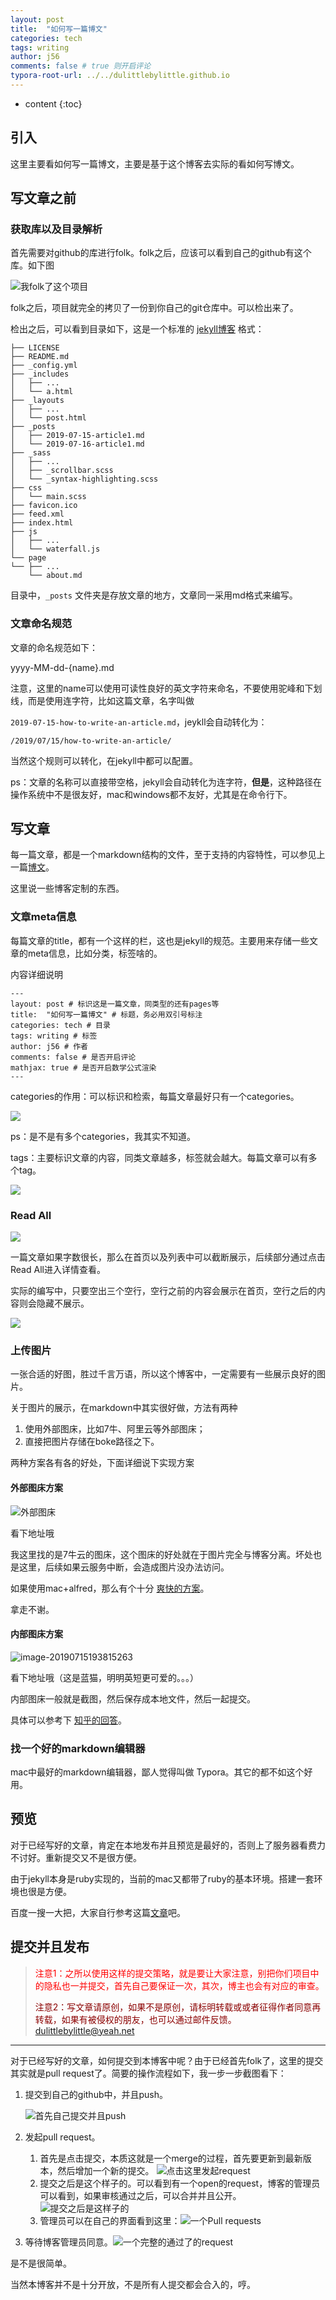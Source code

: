 ```yaml
---
layout: post
title:  "如何写一篇博文"
categories: tech
tags: writing
author: j56
comments: false # true 则开启评论
typora-root-url: ../../dulittlebylittle.github.io
---
```


* content
{:toc}

## 引入

这里主要看如何写一篇博文，主要是基于这个博客去实际的看如何写博文。







## 写文章之前

### 获取库以及目录解析

首先需要对github的库进行folk。folk之后，应该可以看到自己的github有这个库。如下图

![我folk了这个项目](http://img.skydrift.cn/1563182133.png?imageMogr2/thumbnail/!70p)

folk之后，项目就完全的拷贝了一份到你自己的git仓库中。可以检出来了。

检出之后，可以看到目录如下，这是一个标准的 [jekyll博客](http://www.jekyllrb.com) 格式：

```
├── LICENSE
├── README.md
├── _config.yml
├── _includes
│   ├── ...
│   └── a.html
├── _layouts
│   ├── ...
│   └── post.html
├── _posts
│   ├── 2019-07-15-article1.md
│   └── 2019-07-16-article1.md
├── _sass
│   ├── ...
│   ├── _scrollbar.scss
│   └── _syntax-highlighting.scss
├── css
│   └── main.scss
├── favicon.ico
├── feed.xml
├── index.html
├── js
│   ├── ...
│   └── waterfall.js
└── page
└── ├── ...
    └── about.md
```

目录中，`_posts` 文件夹是存放文章的地方，文章同一采用md格式来编写。

### 文章命名规范

文章的命名规范如下：

yyyy-MM-dd-{name}.md

注意，这里的name可以使用可读性良好的英文字符来命名，不要使用驼峰和下划线，而是使用连字符，比如这篇文章，名字叫做

`2019-07-15-how-to-write-an-article.md`，jeykll会自动转化为：

`/2019/07/15/how-to-write-an-article/`

当然这个规则可以转化，在jekyll中都可以配置。

ps：文章的名称可以直接带空格，jekyll会自动转化为连字符，**但是**，这种路径在操作系统中不是很友好，mac和windows都不友好，尤其是在命令行下。

## 写文章

每一篇文章，都是一个markdown结构的文件，至于支持的内容特性，可以参见上一篇[博文](https://dulittlebylittle.github.io/2019/07/15/when-i-birth/)。

这里说一些博客定制的东西。

### 文章meta信息

每篇文章的title，都有一个这样的栏，这也是jekyll的规范。主要用来存储一些文章的meta信息，比如分类，标签啥的。

内容详细说明

```
---
layout: post # 标识这是一篇文章，同类型的还有pages等
title:  "如何写一篇博文" # 标题，务必用双引号标注
categories: tech # 目录
tags: writing # 标签
author: j56 # 作者
comments: false # 是否开启评论
mathjax: true # 是否开启数学公式渲染
---
```

categories的作用：可以标识和检索，每篇文章最好只有一个categories。

![](http://img.skydrift.cn/1563183366.png?imageMogr2/thumbnail/!70p)

ps：是不是有多个categories，我其实不知道。

tags：主要标识文章的内容，同类文章越多，标签就会越大。每篇文章可以有多个tag。

![](http://img.skydrift.cn/1563183556.png)

### Read All

![](http://img.skydrift.cn/1563183386.png?imageMogr2/thumbnail/!70p)

一篇文章如果字数很长，那么在首页以及列表中可以截断展示，后续部分通过点击Read All进入详情查看。

实际的编写中，只要空出三个空行，空行之前的内容会展示在首页，空行之后的内容则会隐藏不展示。

![](http://img.skydrift.cn/1563183407.png?imageMogr2/thumbnail/!70p)



### 上传图片

一张合适的好图，胜过千言万语，所以这个博客中，一定需要有一些展示良好的图片。

关于图片的展示，在markdown中其实很好做，方法有两种

1. 使用外部图床，比如7牛、阿里云等外部图床；
2. 直接把图片存储在boke路径之下。

两种方案各有各的好处，下面详细说下实现方案

#### 外部图床方案

![外部图床](http://img.skydrift.cn/1563190649.png)

看下地址哦

我这里找的是7牛云的图床，这个图床的好处就在于图片完全与博客分离。坏处也是这里，后续如果云服务中断，会造成图片没办法访问。

如果使用mac+alfred，那么有个十分 [爽快的方案](https://github.com/kaito-kidd/markdown-image-alfred)。

拿走不谢。



#### 内部图床方案

![image-20190715193815263](/img/2019-07-15-how-to-write-an-article-02.png)

看下地址哦（这是蓝猫，明明英短更可爱的。。。）

内部图床一般就是截图，然后保存成本地文件，然后一起提交。

具体可以参考下 [知乎的回答](https://www.zhihu.com/question/31123165)。

### 找一个好的markdown编辑器

mac中最好的markdown编辑器，鄙人觉得叫做 Typora。其它的都不如这个好用。

## 预览

对于已经写好的文章，肯定在本地发布并且预览是最好的，否则上了服务器看费力不讨好。重新提交又不是很方便。

由于jekyll本身是ruby实现的，当前的mac又都带了ruby的基本环境。搭建一套环境也很是方便。

百度一搜一大把，大家自行参考这篇[文章](https://www.jianshu.com/p/07064eb79740)吧。



## 提交并且发布

><div><font color='red'>注意1：之所以使用这样的提交策略，就是要让大家注意，别把你们项目中的隐私也一并提交，首先自己要保证一次，其次，博主也会有对应的审查。</font></div>
>
><font color='darkred'>注意2：写文章请原创，如果不是原创，请标明转载或或者征得作者同意再转载，如果有被侵权的朋友，也可以通过邮件反馈。</font><dulittlebylittle@yeah.net>

-----

对于已经写好的文章，如何提交到本博客中呢？由于已经首先folk了，这里的提交其实就是pull request了。简要的操作流程如下，我一步一步截图看下：

1. 提交到自己的github中，并且push。

   ![首先自己提交并且push](http://img.skydrift.cn/1563192851.png?imageMogr2/thumbnail/!70p)

2. 发起pull request。

   1. 首先是点击提交，本质这就是一个merge的过程，首先要更新到最新版本，然后增加一个新的提交。
   ![点击这里发起request](http://img.skydrift.cn/1563192891.png?imageMogr2/thumbnail/!70p)
   1. 提交之后是这个样子的。可以看到有一个open的request，博客的管理员可以看到，如果审核通过之后，可以合并并且公开。![提交之后是这样子的](http://img.skydrift.cn/1563193025.png?imageMogr2/thumbnail/!70p)
   1. 管理员可以在自己的界面看到这里：![一个Pull requests](http://img.skydrift.cn/1563193211.png?imageMogr2/thumbnail/!70p)

3. 等待博客管理员同意。![一个完整的通过了的request](http://img.skydrift.cn/1563194404.png)

是不是很简单。

当然本博客并不是十分开放，不是所有人提交都会合入的，哼。

